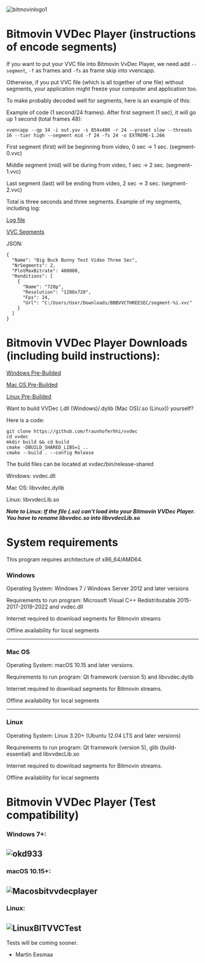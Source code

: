 ![bitmovinlogo1](https://user-images.githubusercontent.com/88035011/159108926-ee3ef996-4fe4-4c33-87d6-4a016486d27e.png)

# Bitmovin VVDec Player (instructions of encode segments)

If you want to put your VVC file into Bitmovin VvDec Player, we need add `--segment`, `-f` as frames and `-fs` as frame skip into vvencapp.

Otherwise, if you put VVC file (which is all together of one file) without segments, your application might freeze your computer and application too.

To make probably decoded well for segments, here is an example of this:

Example of code (1 second/24 frames). After first segment (1 sec), it will go up 1 second (total frames 48):
```
vvencapp --qp 34 -i out.yuv -s 854x480 -r 24 --preset slow --threads 16 --tier high --segment mid -f 24 -fs 24 -o EXTREME-1.266
```

First segment (first) will be beginning from video, 0 sec -> 1 sec. (segment-0.vvc)

Middle segment (mid) will be during from video, 1 sec -> 2 sec. (segment-1.vvc)

Last segment (last) will be ending from video, 2 sec -> 3 sec. (segment-2.vvc)

Total is three seconds and three segments. Example of my segments, including log:

[Log file](https://pastebin.com/qrCyfDEU)

[VVC Segments](https://github.com/MartinEesmaa/VVCEasy/files/8308682/BBBVVCTHREESEC.zip)

JSON:
```
{
  "Name": "Big Buck Bunny Test Video Three Sec",
  "NrSegments": 2,
  "PlotMaxBitrate": 400000,
  "Renditions": [
    {
      "Name": "720p",
      "Resolution": "1280x720",
      "Fps": 24,
      "Url": "C:/Users/User/Downloads/BBBVVCTHREESEC/segment-%i.vvc"
    }
  ]
}
```

# Bitmovin VVDec Player Downloads (including build instructions):

[Windows Pre-Builded](https://www.dropbox.com/scl/fi/x4v1qb60u8zp505dtx8p6/BitVVDecPlayerWIN.7z?rlkey=gs9duytd6h1sos69o53rw8vyy)

[Mac OS Pre-Builded](https://www.dropbox.com/s/ilsoica7c8dh4hq/BitVVDecPlayerMAC.7z)

[Linux Pre-Builded](https://www.dropbox.com/scl/fi/9jgibpwxe52zkkjijycdc/BitVVDecPlayerLINUX.AppImage?rlkey=jrqxsnwuqltc1xj9fevk9xb1f)

Want to build VVDec (.dll (Windows)/.dylib (Mac OS)/.so (Linux)) yourself?

Here is a code:

```
git clone https://github.com/fraunhoferhhi/vvdec
cd vvdec
mkdir build && cd build
cmake -DBUILD_SHARED_LIBS=1 ..
cmake --build . --config Release
```

The build files can be located at vvdec/bin/release-shared

Windows: vvdec.dll

Mac OS: libvvdec.dylib

Linux: libvvdecLib.so

***Note to Linux: If the file (.so) can't load into your Bitmovin VVDec Player. You have to rename libvvdec.so into libvvdecLib.so***

# System requirements

This program requires architecture of x86_64/AMD64.

### Windows
Operating System: Windows 7 / Windows Server 2012 and later versions

Requirements to run program: Microsoft Visual C++ Redistributable 2015-2017-2019-2022 and vvdec.dll

Internet required to download segments for Bitmovin streams

Offline availability for local segments

---

### Mac OS
Operating System: macOS 10.15 and later versions.

Requirements to run program: Qt framework (version 5) and libvvdec.dylib

Internet required to download segments for Bitmovin streams.

Offline availability for local segments

---

### Linux
Operating System: Linux 3.20+ (Ubuntu 12.04 LTS and later versions)

Requirements to run program: Qt framework (version 5), glib (build-essential) and libvvdecLib.so

Internet required to download segments for Bitmovin streams.

Offline availability for local segments

# Bitmovin VVDec Player (Test compatibility)

### Windows 7+: 

![okd933](https://user-images.githubusercontent.com/88035011/158054088-5d28de91-c2f8-40e4-b1e0-e0a0788fab93.gif)
-------------------------
### macOS 10.15+:

![Macosbitvvdecplayer](https://user-images.githubusercontent.com/88035011/160053200-9f986127-46a5-48ca-b2b3-ba3540afa953.png)
-------------------------
### Linux: 

![LinuxBITVVCTest](https://user-images.githubusercontent.com/88035011/158130385-0f475e1f-9630-4623-acc4-6b0c842b6a35.gif)
-------------------------
Tests will be coming sooner.

- Martin Eesmaa
